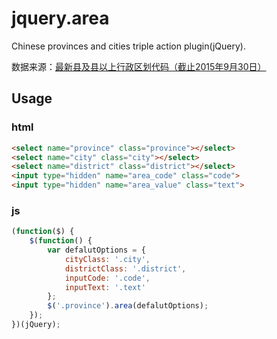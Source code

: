 # jquery.area

Chinese provinces and cities triple action plugin(jQuery).

数据来源：<a href="http://www.stats.gov.cn/tjsj/tjbz/xzqhdm/201608/t20160809_1386477.html" target="_blank">最新县及县以上行政区划代码（截止2015年9月30日）</a>

## Usage
### html
```html
<select name="province" class="province"></select>
<select name="city" class="city"></select>
<select name="district" class="district"></select>
<input type="hidden" name="area_code" class="code">
<input type="hidden" name="area_value" class="text">
```
### js
```js
(function($) {
    $(function() {
        var defalutOptions = {
            cityClass: '.city',
            districtClass: '.district',
            inputCode: '.code',
            inputText: '.text'
        };
        $('.province').area(defalutOptions);
    });
})(jQuery);
```
